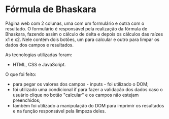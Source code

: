 # Fórmula de Bhaskara
Página web com 2 colunas, uma com um formulário e outra com o resultado.
O formulário é responsável pela realização da fórmula de Bhaskara, fazendo assim o cálculo de delta e depois os cálculos das raízes x1 e x2. Nele contém dois botões, um para calcular e outro para limpar os dados dos campos e resultados.

As tecnologias utilizadas foram:
- HTML, CSS e JavaScript.

O que foi feito:
- para pegar os valores dos campos - inputs - foi utilizado o DOM;
- foi utilizado uma condicional if para fazer a validação dos dados caso o usuário clique no botão "calcular" e os campos não estejam preenchidos;
- também foi utilizado a manipulação do DOM para imprimir os resultados e na função responsável pela limpeza deles.
